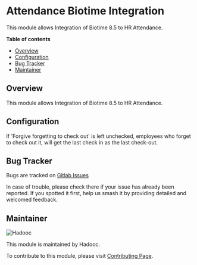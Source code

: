 # Attendance Biotime Integration

This module allows Integration of Biotime 8.5 to HR Attendance.

**Table of contents**

- [Overview](#overview)
- [Configuration](#configuration)
- [Bug Tracker](#bug-tracker)
- [Maintainer](#maintainer)

## Overview

This module allows Integration of Biotime 8.5 to HR Attendance.

## Configuration

If 'Forgive forgetting to check out' is left unchecked, employees who forget to check out it, will get the last check in
as the last check-out.

## Bug Tracker

Bugs are tracked on [Gitlab Issues](https://gitlab.com/hadooc/odoo-sa/hr/-/issues)

In case of trouble, please check there if your issue has already been reported. If you spotted it first, help us smash
it by providing detailed and welcomed feedback.

## Maintainer

![Hadooc](https://hadooc.com/logo)

This module is maintained by Hadooc.

To contribute to this module, please visit [Contributing Page](https://gitlab.com/hadooc/extra/wikis/Contributing).
